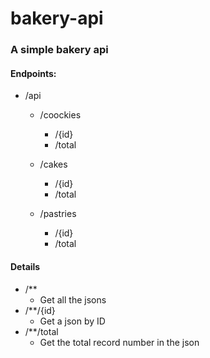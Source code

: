 # bakery-api

### A simple bakery api

#### Endpoints:

  - /api
      - /coockies 
        - /{id}
        - /total
      
      - /cakes 
        - /{id}
        - /total
      
      - /pastries
        - /{id}
        - /total
      
      
#### Details
  - /** 
    - Get all the jsons
  - /**/{id} 
    - Get a json by ID
  - /**/total 
    - Get the total record number in the json
      
      
